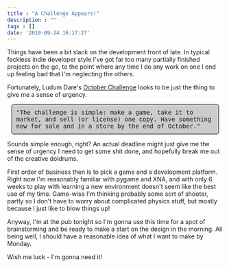 ```yaml
---
title : "A Challenge Appears!"
description : ""
tags : []
date: '2010-09-24 16:17:27'
---
```


Things have been a bit slack on the development front of late. In typical feckless indie developer style I've got far too many partially finished projects on the go, to the point where any time I do any work on one I end up feeling bad that I'm neglecting the others.

Fortunately, Ludum Dare's <a href="http://www.ludumdare.com/compo/2010/09/22/povs-challenge-make-a-game-sell-1-copy/">October Challenge</a> looks to be just the thing to give me a sense of urgency.

<p style="background-color: #ccc; -moz-border-radius: 5px; -webkit-border-radius: 5px;font-family: monospace; border: 1px solid #000; margin-left:10px;margin-right:10px; padding: 10px;">
"The challenge is simple: make a game, take it to market, and sell (or license) one copy. Have something new for sale and in a store by the end of October."

<!--more-->

Sounds simple enough, right? An actual deadline might just give me the sense of urgency I need to get some shit done, and hopefully break me out of the creative doldrums.

First order of business then is to pick a game and a development platform. Right now I'm reasonably familiar with pygame and XNA, and with only 6 weeks to play with learning a new environment doesn't seem like the best use of my time. Game-wise I'm thinking probably some sort of shooter, partly so I don't have to worry about complicated physics stuff, but mostly because I just like to blow things up!

Anyway, I'm at the pub tonight so I'm gonna use this time for a spot of brainstorming and be ready to make a start on the design in the morning. All being well, I should have a reasonable idea of what I want to make by Monday.

Wish me luck - I'm gonna need it!
